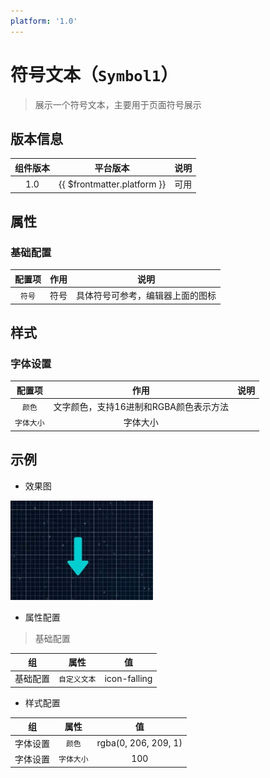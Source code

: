 ```yaml
---
platform: '1.0'
---
```



# 符号文本（`Symbol1`）

> 展示一个符号文本，主要用于页面符号展示

## 版本信息

|组件版本|平台版本|说明|
|:---:|:---:|:---:|
|1.0|{{ $frontmatter.platform }}|可用|

## 属性

### 基础配置

|配置项|作用|说明|
|:---:|:---:|:---:|
|`符号`| 符号|具体符号可参考，编辑器上面的图标|


## 样式

### 字体设置

|配置项|作用|说明|
|:---:|:---:|:---:|
|`颜色`| 文字颜色，支持16进制和RGBA颜色表示方法||
|`字体大小`|字体大小||


## 示例

- 效果图

![静态文本](./img/symbolText.jpg)

- 属性配置

> 基础配置

|组|属性|值|
|:---:|:---:|:---:|
|基础配置| `自定义文本`|icon-falling|

- 样式配置

|组|属性|值|
|:---:|:---:|:---:|
|字体设置| `颜色`|rgba(0, 206, 209, 1)|
|字体设置|`字体大小`|100|